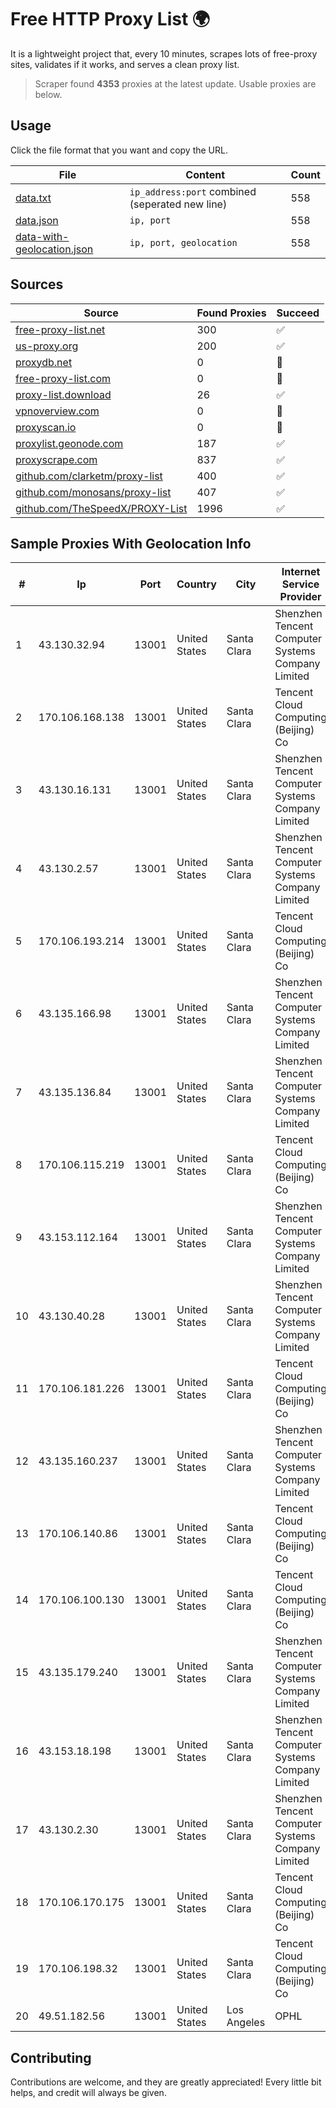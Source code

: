
# Free HTTP Proxy List 🌍

It is a lightweight project that, every 10 minutes, scrapes lots of free-proxy sites, validates if it works, and serves a clean proxy list.


> Scraper found **4353** proxies at the latest update. Usable proxies are below.

## Usage

Click the file format that you want and copy the URL.


|File|Content|Count|
|----|-------|-----|
|[data.txt](https://raw.githubusercontent.com/themiralay/Proxy-List-World/master/data.txt)|`ip_address:port` combined (seperated new line)|558|
|[data.json](https://raw.githubusercontent.com/themiralay/Proxy-List-World/master/data.json)|`ip, port`|558|
|[data-with-geolocation.json](https://raw.githubusercontent.com/themiralay/Proxy-List-World/master/data-with-geolocation.json)|`ip, port, geolocation`|558|

## Sources

|Source|Found Proxies|Succeed|
|------|-------------|-------|
|[free-proxy-list.net](https://free-proxy-list.net)|300|✅|
|[us-proxy.org](https://www.us-proxy.org)|200|✅|
|[proxydb.net](http://proxydb.net)|0|🚫|
|[free-proxy-list.com](https://free-proxy-list.com/?page=&port=&type%5B%5D=http&type%5B%5D=https&up_time=0&search=Search)|0|🚫|
|[proxy-list.download](https://www.proxy-list.download/HTTP)|26|✅|
|[vpnoverview.com](https://vpnoverview.com/privacy/anonymous-browsing/free-proxy-servers)|0|🚫|
|[proxyscan.io](https://www.proxyscan.io)|0|🚫|
|[proxylist.geonode.com](https://proxylist.geonode.com/api/proxy-list?limit=300&page=1&sort_by=lastChecked&sort_type=desc&protocols=http,https)|187|✅|
|[proxyscrape.com](https://api.proxyscrape.com/v2/?request=displayproxies&protocol=http&timeout=10000&country=all&ssl=all&anonymity=all)|837|✅|
|[github.com/clarketm/proxy-list](https://raw.githubusercontent.com/clarketm/proxy-list/master/proxy-list-raw.txt)|400|✅|
|[github.com/monosans/proxy-list](https://raw.githubusercontent.com/monosans/proxy-list/main/proxies/http.txt)|407|✅|
|[github.com/TheSpeedX/PROXY-List](https://raw.githubusercontent.com/TheSpeedX/PROXY-List/master/http.txt)|1996|✅|


## Sample Proxies With Geolocation Info

|#|Ip|Port|Country|City|Internet Service Provider|
|-|--|----|-------|----|-------------------------|
|1|43.130.32.94|13001|United States|Santa Clara|Shenzhen Tencent Computer Systems Company Limited|
|2|170.106.168.138|13001|United States|Santa Clara|Tencent Cloud Computing (Beijing) Co|
|3|43.130.16.131|13001|United States|Santa Clara|Shenzhen Tencent Computer Systems Company Limited|
|4|43.130.2.57|13001|United States|Santa Clara|Shenzhen Tencent Computer Systems Company Limited|
|5|170.106.193.214|13001|United States|Santa Clara|Tencent Cloud Computing (Beijing) Co|
|6|43.135.166.98|13001|United States|Santa Clara|Shenzhen Tencent Computer Systems Company Limited|
|7|43.135.136.84|13001|United States|Santa Clara|Shenzhen Tencent Computer Systems Company Limited|
|8|170.106.115.219|13001|United States|Santa Clara|Tencent Cloud Computing (Beijing) Co|
|9|43.153.112.164|13001|United States|Santa Clara|Shenzhen Tencent Computer Systems Company Limited|
|10|43.130.40.28|13001|United States|Santa Clara|Shenzhen Tencent Computer Systems Company Limited|
|11|170.106.181.226|13001|United States|Santa Clara|Tencent Cloud Computing (Beijing) Co|
|12|43.135.160.237|13001|United States|Santa Clara|Shenzhen Tencent Computer Systems Company Limited|
|13|170.106.140.86|13001|United States|Santa Clara|Tencent Cloud Computing (Beijing) Co|
|14|170.106.100.130|13001|United States|Santa Clara|Tencent Cloud Computing (Beijing) Co|
|15|43.135.179.240|13001|United States|Santa Clara|Shenzhen Tencent Computer Systems Company Limited|
|16|43.153.18.198|13001|United States|Santa Clara|Shenzhen Tencent Computer Systems Company Limited|
|17|43.130.2.30|13001|United States|Santa Clara|Shenzhen Tencent Computer Systems Company Limited|
|18|170.106.170.175|13001|United States|Santa Clara|Tencent Cloud Computing (Beijing) Co|
|19|170.106.198.32|13001|United States|Santa Clara|Tencent Cloud Computing (Beijing) Co|
|20|49.51.182.56|13001|United States|Los Angeles|OPHL|



## Contributing

Contributions are welcome, and they are greatly appreciated! Every
little bit helps, and credit will always be given.

